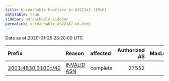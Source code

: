 ```yaml
---
title: Unreachable Prefixes in AS22147 (IPv6)
datatable: true
sidebar: unreachable_sidebar
permalink: unreachable_AS22147-v6.html
---
```


Data as of 2020-01-25 23:20:00 UTC


<div class="datatable-begin"></div>

| Prefix                                                           | Reason                                                                                                     | affected   |   Authorized AS |   MaxLength | Anchor                           |   unreachable /48s |
|:-----------------------------------------------------------------|:-----------------------------------------------------------------------------------------------------------|:-----------|----------------:|------------:|:---------------------------------|-------------------:|
| [2001:4830:3100::/40](https://stat.ripe.net/2001:4830:3100::/40) | [INVALID ASN](https://rpki-validator.ripe.net/announcement-preview?asn=AS22147&prefix=2001:4830:3100::/40) | complete   |           27552 |          48 | [ARIN](unreachable_ARIN-v6.html) |                256 |

<div class="datatable-end"></div>